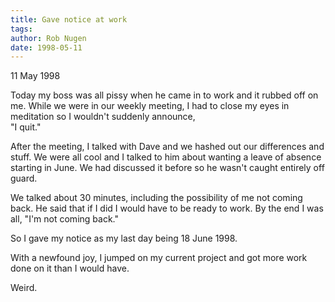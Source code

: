 ```yaml
---
title: Gave notice at work
tags: 
author: Rob Nugen
date: 1998-05-11
---
```


<title>Gave notice at work</title>

<p class=date>11 May 1998</p>

<p>Today my boss was all pissy when he came in to work and it rubbed off on me. While we were in our weekly meeting, I had to close my eyes in meditation so I wouldn't suddenly announce,<br>
"I quit."

<p>After the meeting, I talked with Dave and we hashed out our differences and stuff. We were all cool and I talked to him about wanting a leave of absence starting in June. We had discussed it before so he wasn't caught entirely off guard.

<p>We talked about 30 minutes, including the possibility of me not coming back. He said that if I did I would have to be ready to work. By the end I was all, "I'm not coming back."

<p>So I gave my notice as my last day being 18 June 1998.

<p>With a newfound joy, I jumped on my current project and got more work done on it than I would have.

<p>Weird.</p>
